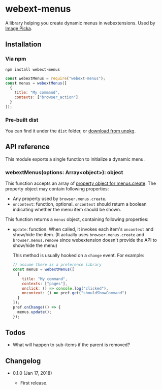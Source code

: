 webext-menus
============

A library helping you create dynamic menus in webextensions. Used by [Image Picka](https://github.com/eight04/image-picka).

Installation
------------

### Via npm

```
npm install webext-menus
```

```js
const webextMenus = require("webext-menus");
const menus = webextMenus([
  {
    title: "My command",
    contexts: ["browser_action"]
  }
]);
```

### Pre-built dist

You can find it under the `dist` folder, or [download from unpkg](https://unpkg.com/webext-menus/dist/).

API reference
-------------

This module exports a single function to initialize a dynamic menu.

### webextMenus(options: Array&lt;object>): object

This function accepts an array of [property object for menus.create](https://developer.mozilla.org/en-US/Add-ons/WebExtensions/API/menus/create#Parameters). The property object may contain following properties:

* Any property used by `browser.menus.create`.
* `oncontext`: function, optional. `oncontext` should return a boolean indicating whether the menu item should be shown.

This function returns a `menus` object, containing following properties:

* `update`: function. When called, it invokes each item's `oncontext` and show/hide the item. (It actually uses `browser.menus.create` and `browser.menus.remove` since webextension doesn't provide the API to show/hide the menu)

  This method is usually hooked on a `change` event. For example:

  ```js
  // assume there is a preference library
  const menus = webextMenus([
    {
      title: "My command",
      contexts: ["pages"],
      onclick: () => console.log("clicked"),
      oncontext: () => pref.get("shouldShowCommand")
    }
  ]);
  pref.onChange(() => {
    menus.update();
  });
  ```
  
Todos
-----

* What will happen to sub-items if the parent is removed?

Changelog
---------

* 0.1.0 (Jan 17, 2018)

    - First release.
